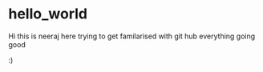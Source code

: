 # hello_world

Hi
this is neeraj here
trying to get familarised with git hub
everything going good

:)
